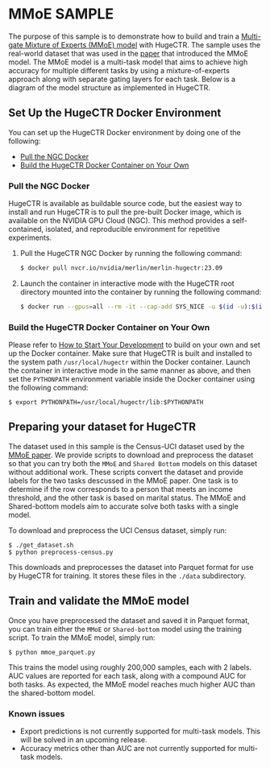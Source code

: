 # MMoE SAMPLE #
The purpose of this sample is to demonstrate how to build and train a [Multi-gate Mixture of Experts (MMoE) model](https://dl.acm.org/doi/pdf/10.1145/3219819.3220007) with HugeCTR.  The sample uses the real-world dataset that was used in the [paper](https://dl.acm.org/doi/pdf/10.1145/3219819.3220007) that introduced the MMoE model.  The MMoE model is a multi-task model that aims to achieve high accuracy for multiple different tasks by using a mixture-of-experts approach along with separate gating layers for each task.  Below is a diagram of the model structure as implemented in HugeCTR.

## Set Up the HugeCTR Docker Environment ##
You can set up the HugeCTR Docker environment by doing one of the following:
- [Pull the NGC Docker](#pull-the-ngc-docker)
- [Build the HugeCTR Docker Container on Your Own](#build-the-hugectr-docker-container-on-your-own)

### Pull the NGC Docker ###
HugeCTR is available as buildable source code, but the easiest way to install and run HugeCTR is to pull the pre-built Docker image, which is available on the NVIDIA GPU Cloud (NGC). This method provides a self-contained, isolated, and reproducible environment for repetitive experiments.

1. Pull the HugeCTR NGC Docker by running the following command:
   ```bash
   $ docker pull nvcr.io/nvidia/merlin/merlin-hugectr:23.09
   ```
2. Launch the container in interactive mode with the HugeCTR root directory mounted into the container by running the following command:
   ```bash
   $ docker run --gpus=all --rm -it --cap-add SYS_NICE -u $(id -u):$(id -g) -v $(pwd):/hugectr -w /hugectr nvcr.io/nvidia/merlin/merlin-hugectr:23.09
   ```

### Build the HugeCTR Docker Container on Your Own ###
Please refer to [How to Start Your Development](https://nvidia-merlin.github.io/HugeCTR/master/hugectr_contributor_guide.html#how-to-start-your-development) to build on your own and set up the Docker container. Make sure that HugeCTR is built and installed to the system path `/usr/local/hugectr` within the Docker container. Launch the container in interactive mode in the same manner as above, and then set the `PYTHONPATH` environment variable inside the Docker container using the following command:
```shell
$ export PYTHONPATH=/usr/local/hugectr/lib:$PYTHONPATH
```
## Preparing your dataset for HugeCTR ##
The dataset used in this sample is the Census-UCI dataset used by the [MMoE paper](https://dl.acm.org/doi/pdf/10.1145/3219819.3220007).  We provide scripts to download and preprocess the dataset so that you can try both the `MMoE` and `Shared Bottom` models on this dataset without additional work.  These scripts convert the dataset and provide labels for the two tasks descussed in the MMoE paper.  One task is to determine if the row corresponds to a person that meets an income threshold, and the other task is based on marital status.  The MMoE and Shared-bottom models aim to accurate solve both tasks with a single model. 

To download and preprocess the UCI Census dataset, simply run:
``` shell
$ ./get_dataset.sh
$ python preprocess-census.py
```
This downloads and preprocesses the dataset into Parquet format for use by HugeCTR for training.  It stores these files in the `./data` subdirectory.

## Train and validate the MMoE model ##
Once you have preprocessed the dataset and saved it in Parquet format, you can train either the `MMoE` or `Shared-bottom` model using the training script.  To train the MMoE model, simply run:
``` shell
$ python mmoe_parquet.py
```
This trains the model using roughly 200,000 samples, each with 2 labels.  AUC values are reported for each task, along with a compound AUC for both tasks.  As expected, the MMoE model reaches much higher AUC than the shared-bottom model.


### Known issues ###
- Export predictions is not currently supported for multi-task models.  This will be solved in an upcoming release.
- Accuracy metrics other than AUC are not currently supported for multi-task models.
